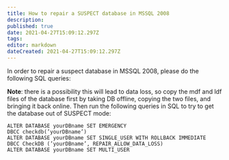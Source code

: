 ```yaml
---
title: How to repair a SUSPECT database in MSSQL 2008
description: 
published: true
date: 2021-04-27T15:09:12.297Z
tags: 
editor: markdown
dateCreated: 2021-04-27T15:09:12.297Z
---
```


In order to repair a suspect database in MSSQL 2008, please do the following SQL queries:

**Note**: there is a possibility this will lead to data loss, so copy the mdf and ldf files of the database first by taking DB offline, copying the two files, and bringing it back online. Then run the following queries in SQL to try to get the database out of SUSPECT mode:

```
ALTER DATABASE yourDBname SET EMERGENCY
DBCC checkdb(’yourDBname’)
ALTER DATABASE yourDBname SET SINGLE_USER WITH ROLLBACK IMMEDIATE
DBCC CheckDB (’yourDBname’, REPAIR_ALLOW_DATA_LOSS)
ALTER DATABASE yourDBname SET MULTI_USER
```


